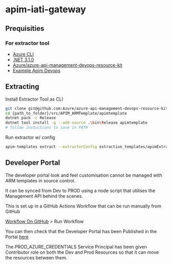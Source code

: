 # apim-iati-gateway

## Prequisities

### For extractor tool

- [Azure CLI](https://docs.microsoft.com/en-us/dotnet/azure/install-azure-cli)
- [.NET 3.1.0](https://docs.microsoft.com/en-us/dotnet/core/install/)
- [Azure/azure-api-management-devops-resource-kit](https://github.com/Azure/azure-api-management-devops-resource-kit)
- [Example Apim Devops](https://github.com/RvLabsMSFT/rvlabs-apim-devops)

## Extracting

Install Extractor Tool as CLI

```bash
git clone git@github.com:Azure/azure-api-management-devops-resource-kit.git
cd {path_to_folder}/src/APIM_ARMTemplate/apimtemplate
dotnet pack -c Release
dotnet tool install -g --add-source .\bin\Release apimtemplate
# follow instuctions to save in PATH
```

Run extractor w/ config

```bash
apim-templates extract --extractorConfig extraction_templates/apimExtract.json
```

## Developer Portal

The developer portal look and feel customisation cannot be managed with ARM templates in source control.

It can be synced from Dev to PROD using a node script that utilises the Management API behind the scenes.

This is set up in a GitHub Actions Workflow that can be run manually from GitHub

[Workflow On GitHub](https://github.com/IATI/apim-iati-gateway/actions/workflows/apim-developer-portal-sync.yml) > Run Workflow

You can then check that the Developer Portal has been Published in the Portal [here](https://portal.azure.com/#@iatitech.onmicrosoft.com/resource/subscriptions/bcaf7a00-7a14-4932-ac41-7bb0dee0d2a9/resourceGroups/rg-apim-PROD/providers/Microsoft.ApiManagement/service/apim-iati-PROD/apim-portal)

The PROD_AZURE_CREDENTIALS Service Principal has been given Contributor role on both the Dev and Prod Resources so that it can move the resources between them.
